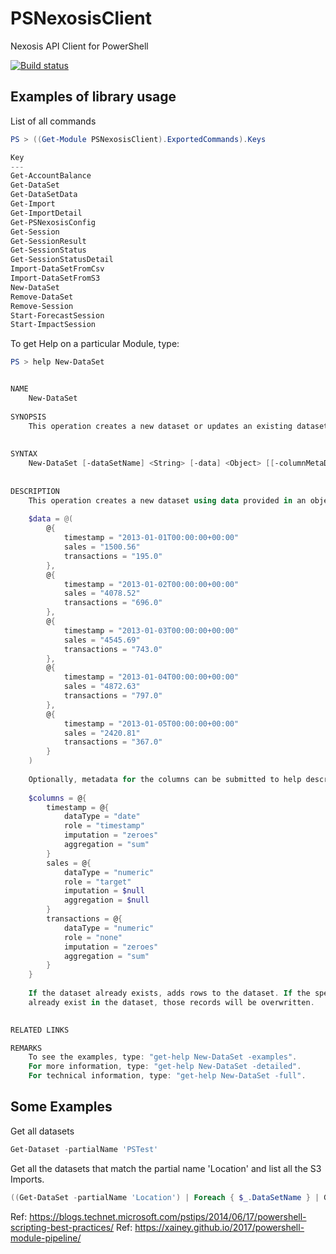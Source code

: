 # PSNexosisClient

Nexosis API Client for PowerShell

[![Build status](https://ci.appveyor.com/api/projects/status/h739j05wvgg1g7o1?svg=true)](https://ci.appveyor.com/project/Nexosis/nexosisclient-ps)

## Examples of library usage

List of all commands

```powershell
PS > ((Get-Module PSNexosisClient).ExportedCommands).Keys

Key
---
Get-AccountBalance
Get-DataSet
Get-DataSetData
Get-Import
Get-ImportDetail
Get-PSNexosisConfig
Get-Session
Get-SessionResult
Get-SessionStatus
Get-SessionStatusDetail
Import-DataSetFromCsv
Import-DataSetFromS3
New-DataSet
Remove-DataSet
Remove-Session
Start-ForecastSession
Start-ImpactSession
```

To get Help on a particular Module, type:

```powershell 
PS > help New-DataSet


NAME
    New-DataSet
    
SYNOPSIS
    This operation creates a new dataset or updates an existing dataset using data from a PSCustomObject.
    
    
SYNTAX
    New-DataSet [-dataSetName] <String> [-data] <Object> [[-columnMetaData] <Object>] [-WhatIf] [-Confirm] [<CommonParameters>]
    
    
DESCRIPTION
    This operation creates a new dataset using data provided in an object formatted as an Array of HashTables, like so:
    
    $data = @(
    	@{
    		timestamp = "2013-01-01T00:00:00+00:00"
    		sales = "1500.56"
    		transactions = "195.0"
    	},
    	@{
    		timestamp = "2013-01-02T00:00:00+00:00"
    		sales = "4078.52"
    		transactions = "696.0"
    	},
    	@{
    		timestamp = "2013-01-03T00:00:00+00:00"
    		sales = "4545.69"
    		transactions = "743.0"
    	},
    	@{
    		timestamp = "2013-01-04T00:00:00+00:00"
    		sales = "4872.63"
    		transactions = "797.0"
    	},
    	@{
    		timestamp = "2013-01-05T00:00:00+00:00"
    		sales = "2420.81"
    		transactions = "367.0"
    	}
    ) 
    
    Optionally, metadata for the columns can be submitted to help describe the data being uploaded as a hashtable, for example:
    
    $columns = @{
    	timestamp = @{
    		dataType = "date"
    		role = "timestamp"
    		imputation = "zeroes"
    		aggregation = "sum"
    	}
    	sales = @{
    		dataType = "numeric"
    		role = "target"
    		imputation = $null
    		aggregation = $null
    	}
    	transactions = @{
    		dataType = "numeric"
    		role = "none"
    		imputation = "zeroes"
    		aggregation = "sum"
    	}
    }
    
    If the dataset already exists, adds rows to the dataset. If the specified data contains records with timestamps that
    already exist in the dataset, those records will be overwritten.
    

RELATED LINKS

REMARKS
    To see the examples, type: "get-help New-DataSet -examples".
    For more information, type: "get-help New-DataSet -detailed".
    For technical information, type: "get-help New-DataSet -full".
```

## Some Examples
Get all datasets
```powershell
Get-Dataset -partialName 'PSTest'
```

Get all the datasets that match the partial name 'Location' and list all the S3 Imports.
```powershell
((Get-DataSet -partialName 'Location') | Foreach { $_.DataSetName } | Get-Import) | Where type -eq 's3' | Format-Table -Property @('status', 'datasetname', 'requestedDate')
```

Ref: https://blogs.technet.microsoft.com/pstips/2014/06/17/powershell-scripting-best-practices/
Ref: https://xainey.github.io/2017/powershell-module-pipeline/